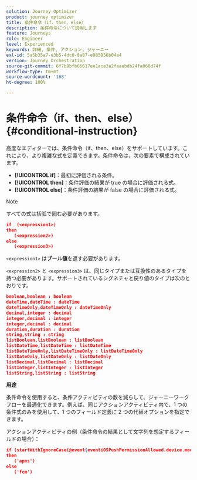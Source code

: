 ```yaml
---
solution: Journey Optimizer
product: journey optimizer
title: 条件命令（if、then、else）
description: 条件命令について説明します
feature: Journeys
role: Engineer
level: Experienced
keywords: 詳細, 条件, アクション, ジャーニー
exl-id: 5a5b35a7-e3b5-4dc0-8a87-e985956b04a4
version: Journey Orchestration
source-git-commit: 6f7b9bfb65617ee1ace3a2faaebdb24fa068d74f
workflow-type: tm+mt
source-wordcount: '168'
ht-degree: 100%

---
```


# 条件命令（if、then、else） {#conditional-instruction}

高度なエディターでは、条件命令（if、then、else）をサポートしています。これにより、より複雑な式を定義できます。条件命令は、次の要素で構成されています。

* **[!UICONTROL if]**：最初に評価される条件。
* **[!UICONTROL then]**：条件評価の結果が true の場合に評価される式。
* **[!UICONTROL else]**：条件評価の結果が false の場合に評価される式。

>[!NOTE]
>
>すべての式は括弧で囲む必要があります。

```json
if  (<expression1>)
then
   (<expression2>)
else
   (<expression3>)
```

`<expression1>` は&#x200B;**ブール値**&#x200B;を返す必要があります。

`<expression2>` と `<expression3>` は、同じタイプまたは互換性のあるタイプを持つ必要があります。サポートされているシグネチャと戻り値のタイプは次のとおりです。

```json
boolean,boolean : boolean
dateTime,dateTime : dateTime
dateTimeOnly,dateTimeOnly : dateTimeOnly
decimal,integer : decimal
integer,decimal : integer
integer,decimal : decimal
duration,duration : duration
string,string : string
listBoolean,listBoolean : listBoolean
listDateTime,listDateTime : listDateTime
listDateTimeOnly,listDateTimeOnly : listDateTimeOnly
listDateOnly,listDateOnly : listDateOnly
listDecimal,listDecimal : listDecimal
listInteger,listInteger : listInteger
listString,listString : listString
```

**用途**

条件命令を使用すると、条件アクティビティの数を減らして、ジャーニーワークフローを最適化できます。例えば、同じアクションアクティビティ内で、1 つの条件式のみを使用して、1 つのフィールド定義に 2 つの代替オプションを指定できます。

アクションアクティビティの例（条件命令の結果として文字列を想定するフィールドの場合）：

```json
if (startWithIgnoreCase(@event{eventiOSPushPermissionAllowed.device.model}, 'iPad') or startWithIgnoreCase(@event{eventiOSPushPermissionAllowed.device.model}, 'iOS'))
then
   ('apns')
else
   ('fcm')
```
